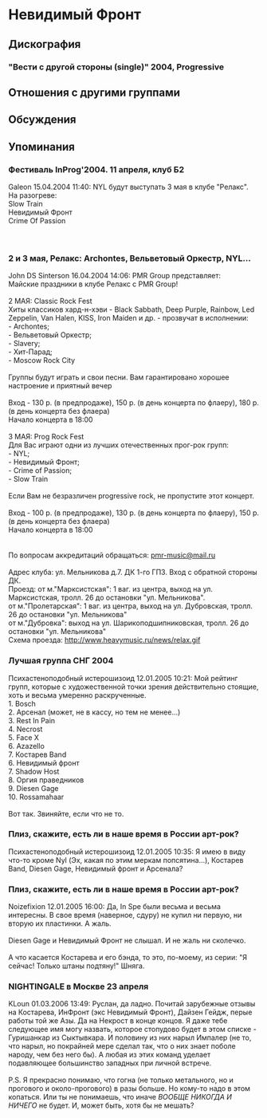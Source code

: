 # Невидимый Фронт



## Дискография

### "Вести с другой стороны (single)" 2004, Progressive




## Отношения с другими группами


## Обсуждения


## Упоминания

### Фестиваль InProg'2004. 11 апреля, клуб Б2

Galeon 15.04.2004 11:40:
 NYL будут выступать 3 мая в клубе "Релакс". <BR>На разогреве: <BR>Slow Train<BR>Невидимый Фронт<BR>Crime Of Passion<BR><BR><BR>

### 2 и 3 мая, Релакс: Archontes, Вельветовый Оркестр, NYL...

John DS Sinterson 16.04.2004 14:06:
PMR Group представляет:<BR>Майские праздники в клубе Релакс с PMR Group!<BR><BR>2 МАЯ: Classic Rock Fest<BR>Хиты классиков хард-н-хэви - Black Sabbath, Deep Purple, Rainbow, Led Zeppelin, Van Halen, KISS, Iron Maiden и др. - прозвучат в исполнении:<BR>- Archontes;<BR>- Вельветовый Оркестр;<BR>- Slavery;<BR>- Хит-Парад;<BR>- Moscow Rock City<BR><BR>Группы будут играть и свои песни. Вам гарантировано хорошее настроение и приятный вечер<BR><BR>Вход - 130 р. (в предпродаже), 150 р. (в день концерта по флаеру), 180 р. (в день концерта без флаера)<BR>Начало концерта в 18:00<BR><BR>3 МАЯ: Prog Rock Fest<BR>Для Вас играют одни из лучших отечественных прог-рок групп:<BR>- NYL;<BR>- Невидимый Фронт;<BR>- Crime of Passion;<BR>- Slow Train<BR><BR>Если Вам не безразличен progressive rock, не пропустите этот концерт.<BR><BR>Вход - 100 р. (в предпродаже), 130 р. (в день концерта по флаеру), 150 р. (в день концерта без флаера)<BR>Начало концерта в 18:00<BR><BR><BR>По вопросам аккредитаций обращаться: pmr-music@mail.ru<BR><BR>Адрес клуба: ул. Мельникова д.7. ДК 1-го ГПЗ. Вход с обратной стороны ДК.<BR>Проезд: от м."Марксистская": 1 ваг. из центра, выход на ул. Марксистская, тролл. 26 до остановки "ул. Мельникова". <BR>от м."Пролетарская": 1 ваг. из центра, выход на ул. Дубровская, тролл. 26 до остановки "ул. Мельникова" <BR>от м."Дубровка": выход на ул. Шарикоподшипниковская, тролл. 26 до остановки "ул. Мельникова" <BR>Схема проезда: <A HREF="http://www.heavymusic.ru/news/relax.gif" TARGET="_blank">http://www.heavymusic.ru/news/relax.gif</A>

### Лучшая группа СНГ 2004

Психастеноподобный истерошизоид 12.01.2005 10:21:
Мой рейтинг групп, которые с художественной точки зрения действительно стоящие, хоть и весьма умеренно раскрученные.<BR>1.  Bosch<BR>2.  Арсенал (может, не в кассу, но тем не менее...)<BR>3.  Rest In Pain<BR>4.  Necrost<BR>5.  Face X<BR>6.  Azazello<BR>7.  Костарев Band<BR>6.  Невидимый фронт<BR>7.  Shadow Host<BR>8.  Оргия праведников<BR>9.  Diesen Gage<BR>10. Rossamahaar<BR><BR>Вот так. Звиняйте, если что не то.

### Плиз, скажите, есть ли в наше время в России арт-рок?

Психастеноподобный истерошизоид 12.01.2005 10:35:
Я имею в виду что-то кроме Nyl (Эх, какая по этим меркам попсятина...), Костарев Band, Diesen Gage, Невидимый фронт и Арсенала?

### Плиз, скажите, есть ли в наше время в России арт-рок?

Noizefixion 12.01.2005 16:00:
Да, In Spe были весьма и весьма интересны. В свое время (наверное, сдуру) не купил ни первую, ни вторую их пластинки. А жаль.<BR><BR>Diesen Gage и Невидимый Фронт не слышал. И не жаль ни сколечко.<BR><BR>А что касается Костарева и его бэнда, то это, по-моему, из серии: "Я сейчас! Только штаны подтяну!" Шняга.

### NIGHTINGALE в Москве 23 апреля

KLoun 01.03.2006 13:49:
Руслан, да ладно. Почитай зарубежные отзывы на Костарева, ИнФронт (экс Невидимый Фронт), Дайзен Гейдж, перые работы той же Азы. Да на Некрост в конце концов. Я даже тебе следующее имя могу назвать, которое стопудово будет в этом списке - Гуришанкар из Сыктывкара. И половину из них нарыл Импалер (не то, что нарыл, но покрайней мере сделал так, что о них знает поболе народу, чем без него бы). А любая из этих команд уделает подавляющее большинство западных при личной встрече.<BR><BR>P.S. Я прекрасно понимаю, что гогна (не только метального, но и прогового и около-прогового) в разы больше. Но кому-то надо в этом копаться. Или ты не понимаешь, что иначе _ВООБЩЕ НИКОГДА И НИЧЕГО_ не будет. И, может быть, хотя бы не мешать?

